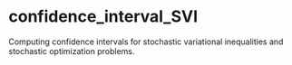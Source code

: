# confidence_interval_SVI
Computing confidence intervals for stochastic variational inequalities and stochastic optimization problems.
